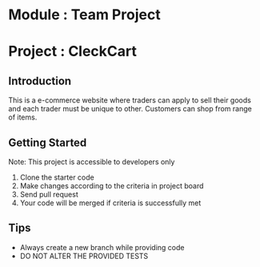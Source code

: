 Module : Team Project
==================================
Project : CleckCart
==================================

Introduction
------------

This is a e-commerce website where traders can apply to sell their goods and each trader must be unique to other. Customers can shop from range of items.


Getting Started
---------------
Note: This project is accessible to developers only

1. Clone the starter code
2. Make changes according to the criteria in project board
3. Send pull request
4. Your code will be merged if criteria is successfully met

Tips
----

- Always create a new branch while providing code
- DO NOT ALTER THE PROVIDED TESTS
